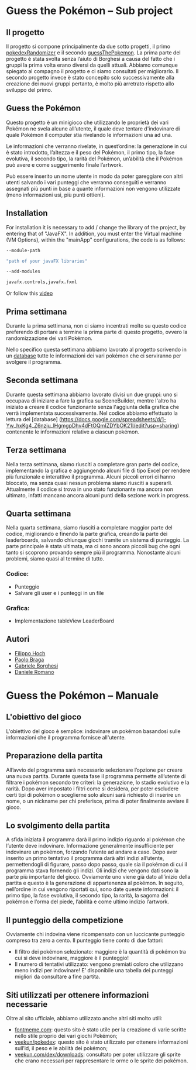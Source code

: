 # Guess the Pokémon – Sub project

## Il progetto

Il progetto si compone principalmente da due sotto progetti, il
primo [pokedexRandomizer](https://github.com/FilippoHoch/pokedexRandomizer)  e il
secondo [guessThePokemon](https://github.com/FilippoHoch/guessThePokemon). La prima parte del progetto è stata svolta
senza l’aiuto di Borghesi a causa del fatto che i gruppi la prima volta erano diversi da quelli attuali. Abbiamo
comunque spiegato al compagno il progetto e ci siamo consultati per migliorarlo. Il secondo progetto invece è stato
concepito solo successivamente alla creazione dei nuovi gruppi pertanto, è molto più arretrato rispetto allo sviluppo
del primo.

## Guess the Pokémon

Questo progetto è un minigioco che utilizzando le proprietà dei vari Pokémon ne svela alcune all’utente, il quale deve
tentare d'indovinare di quale Pokémon il computer stia rivelando le informazioni una ad una.

Le informazioni che verranno rivelate, in quest’ordine: la generazione in cui è stato introdotto, l’altezza e il peso
del Pokémon, il primo tipo, la fase evolutiva, il secondo tipo, la rarità del Pokémon, un’abilità che il Pokémon può
avere e come suggerimento finale l’artwork.

Può essere inserito un nome utente in modo da poter gareggiare con altri utenti salvando i vari punteggi che verranno
conseguiti e verranno assegnati più punti in base a quante informazioni non vengono utilizzate (meno informazioni usi,
più punti ottieni).

## Installation

For installation it is necessary to add / change the library of the project, by entering that of "JavaFX". In addition,
you must enter the Virtual machine (VM Options), within the "mainApp" configurations, the code is as follows:

```bash
--module-path 

"path of your javaFX libraries" 

--add-modules 

javafx.controls,javafx.fxml 
```

Or follow this [video](https://youtu.be/FylHot91Lz8)

## Prima settimana

Durante la prima settimana, non ci siamo incentrati molto su questo codice preferendo di portare a termine la prima
parte di questo progetto, ovvero la randomizzazione dei vari Pokémon.

Nello specifico questa settimana abbiamo lavorato al progetto scrivendo in
un [database](https://docs.google.com/spreadsheets/d/1-Yw_hxKg4_Z6nziu_lHgmgpDhv4dFtOQmIZDYbOK21I/edit?usp=sharing)
tutte le informazioni dei vari pokémon che ci serviranno per svolgere il programma.

## Seconda settimana

Durante questa settimana abbiamo lavorato divisi un due gruppi: uno si occupava di iniziare a fare la grafica su
SceneBuilder, mentre l'altro ha iniziato a creare il codice funzionante senza l'aggiunta della grafica che verrà
implementata successivamente. Nel codice abbiamo effettuato la lettura
del [database] (https://docs.google.com/spreadsheets/d/1-Yw_hxKg4_Z6nziu_lHgmgpDhv4dFtOQmIZDYbOK21I/edit?usp=sharing)
contenente le informazioni relative a ciascun pokémon.

## Terza settimana

Nella terza settimana, siamo riusciti a completare gran parte del codice, implementando la grafica e aggiungendo alcuni
file di tipo Excel per rendere più funzionale e interattivo il programma. Alcuni piccoli errori ci hanno bloccato, ma
senza quasi nessun problema siamo riusciti a superarli. Attualmente il codice si trova in uno stato funzionante ma
ancora non ultimato, infatti mancano ancora alcuni punti della sezione work in progress.

## Quarta settimana

Nella quarta settimana, siamo riusciti a completare maggior parte del codice, migliorando e finendo la parte grafica, creando la parte dei leaderboards, salvando chiunque giochi tramite un sistema di punteggio. La parte principale è stata ultimata, ma ci sono ancora piccoli bug che ogni tanto si scoprono provando sempre più il programma. Nonostante alcuni problemi, siamo quasi al termine di tutto.

### Codice:

- Punteggio
- Salvare gli user e i punteggi in un file

### Grafica:

- Implementazione tableView LeaderBoard

## Autori

- [Filippo Hoch](https://github.com/FilippoHoch)
- [Paolo Braga](https://github.com/PaoloBraga)
- [Gabriele Borghesi](https://github.com/Gabry-EXE)
- [Daniele Romano](https://github.com/ROMA030)


# Guess the Pokémon – Manuale

## L'obiettivo del gioco

L'obiettivo del gioco è semplice: indovinare un pokémon basandosi sulle informazioni che il programma fornisce all'utente.

## Preparazione della partita

All’avvio del programma sarà necessario selezionare l’opzione per creare una nuova partita. Durante questa fase il programma permette all’utente di filtrare i pokémon secondo tre criteri: la generazione, lo stadio evolutivo e la rarità.
Dopo aver impostato i filtri come si desidera, per poter escludere certi tipi di pokémon o sceglierne solo alcuni sarà richiesto di inserire un nome, o un nickname per chi preferisce, prima di poter finalmente avviare il gioco.

## Lo svolgimento della partita

A sfida iniziata il programma darà il primo indizio riguardo al pokémon che l’utente deve indovinare. Informazione generalmente insufficiente per indovinare un pokémon, forzando l’utente ad andare a caso. Dopo aver inserito un primo tentativo il programma darà altri indizi all’utente, permettendogli di figurare, passo dopo passo, quale sia il pokémon di cui il programma stava fornendo gli indizi.
Gli indizi che vengono dati sono la parte più importante del gioco. Ovviamente uno viene già dato all’inizio della partita e questo è la generazione di appartenenza al pokémon. In seguito, nell’ordine in cui vengono riportati qui, sono date queste informazioni: il primo tipo, la fase evolutiva, il secondo tipo, la rarità, la sagoma del pokémon e l’orma del piede, l’abilità e come ultimo indizio l’artwork.

## Il punteggio della competizione

Ovviamente chi indovina viene ricompensato con un luccicante punteggio compreso tra zero a cento. 
Il punteggio tiene conto di due fattori: 
- Il filtro dei pokémon selezionato: maggiore è la quantità di pokémon tra cui si deve indovinare, maggiore è il punteggio!
- Il numero di tentativi utilizzato: vengono premiati coloro che utilizzano meno indizi per indovinare!
E’ disponibile una tabella dei punteggi migliori da consultare a fine partita.

## Siti utilizzati per ottenere informazioni necessarie

Oltre al sito ufficiale, abbiamo utilizzato anche altri siti molto utili:
- [fontmeme.com](https://fontmeme.com/it/font-pokemon/): questo sito è stato utile per la creazione di varie scritte nello stile proprio dei vari giochi Pokémon;
- [veekun/pokedex](https://github.com/veekun/pokedex): questo sito è stato utilizzato per ottenere informazioni sull’id, il peso e le abilità dei pokémon;
- [veekun.com/dex/downloads](https://veekun.com/dex/downloads): consultato per poter utilizzare gli sprite che erano necessari per rappresentare le orme o le sprite dei pokémon.

